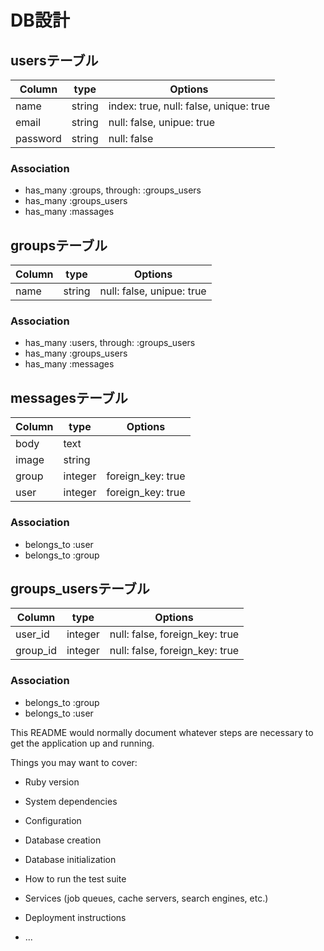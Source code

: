 # DB設計


## usersテーブル

|Column |type |Options |
|-------|-----|--------|
| name   | string | index: true, null: false, unique: true |
| email   | string | null: false, unipue: true              |
| password  | string | null: false |

### Association
- has_many :groups, through: :groups_users
- has_many :groups_users
- has_many :massages


## groupsテーブル

|Column |type |Options |
|-------|-----|--------|
| name | string | null: false, unipue: true |

### Association
- has_many :users, through: :groups_users
- has_many :groups_users
- has_many :messages


## messagesテーブル

|Column |type |Options |
|-------|-----|--------|
| body     | text    |  |
| image    | string  |  |
| group | integer | foreign_key: true |
| user  | integer | foreign_key: true |

### Association
- belongs_to :user
- belongs_to :group


## groups_usersテーブル

|Column |type |Options |
|-------|-----|--------|
| user_id | integer| null: false, foreign_key: true|
| group_id| integer| null: false, foreign_key: true|

### Association
- belongs_to :group
- belongs_to :user




This README would normally document whatever steps are necessary to get the
application up and running.

Things you may want to cover:

* Ruby version

* System dependencies

* Configuration

* Database creation

* Database initialization

* How to run the test suite

* Services (job queues, cache servers, search engines, etc.)

* Deployment instructions

* ...
